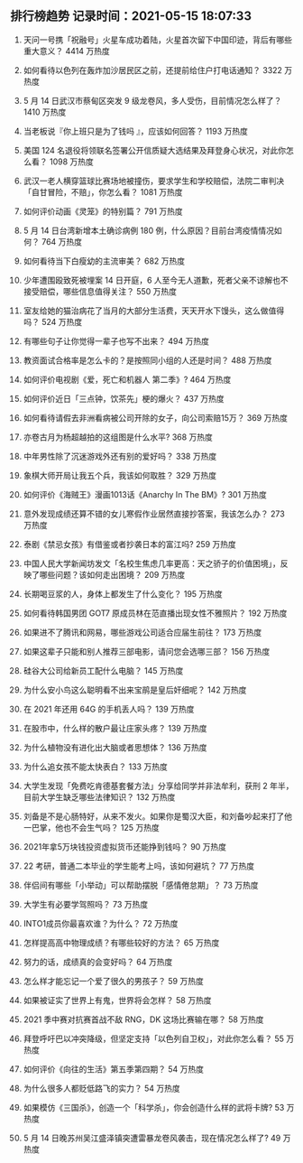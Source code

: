 
## 排行榜趋势 记录时间：2021-05-15 18:07:33
  
  1. 天问一号携「祝融号」火星车成功着陆，火星首次留下中国印迹，背后有哪些重大意义？ 4414 万热度
    
  2. 如何看待以色列在轰炸加沙居民区之前，还提前给住户打电话通知？ 3322 万热度
    
  3. 5 月 14 日武汉市蔡甸区突发 9 级龙卷风，多人受伤，目前情况怎么样了？ 1410 万热度
    
  4. 当老板说『你上班只是为了钱吗 』，应该如何回答？ 1193 万热度
    
  5. 美国 124 名退役将领联名签署公开信质疑大选结果及拜登身心状况，对此你怎么看？ 1098 万热度
    
  6. 武汉一老人横穿篮球比赛场地被撞伤，要求学生和学校赔偿，法院二审判决「自甘冒险，不赔」，你怎么看？ 1081 万热度
    
  7. 如何评价动画《灵笼》的特别篇？ 791 万热度
    
  8. 5 月 14 日台湾新增本土确诊病例 180 例，什么原因？目前台湾疫情情况如何？ 764 万热度
    
  9. 如何看待当下白瘦幼的主流审美？ 682 万热度
    
  10. 少年遭围殴致死被埋案 14 日开庭，6 人至今无人道歉，死者父亲不谅解也不接受赔偿，哪些信息值得关注？ 550 万热度
    
  11. 室友给她的猫治病花了当月的大部分生活费，天天开水下馒头，这么做值得吗？ 524 万热度
    
  12. 有哪些句子让你觉得一辈子也写不出来？ 494 万热度
    
  13. 教资面试合格率是怎么卡的？是按照同小组的人还是时间？ 488 万热度
    
  14. 如何评价电视剧《爱，死亡和机器人 第二季》? 464 万热度
    
  15. 如何评价近日「三点钟，饮茶先」梗的爆火？ 437 万热度
    
  16. 如何看待请假去非洲看病被公司开除的女子，向公司索赔15万？ 369 万热度
    
  17. 亦卷古月为杨超越拍的这组图是什么水平? 368 万热度
    
  18. 中年男性除了沉迷游戏外还有别的爱好吗？ 338 万热度
    
  19. 象棋大师开局让我五个兵，我该如何取胜？ 329 万热度
    
  20. 如何评价《海贼王》漫画1013话《Anarchy In The BM》? 301 万热度
    
  21. 意外发现成绩还算不错的女儿寒假作业居然直接抄答案，我该怎么办？ 273 万热度
    
  22. 泰剧《禁忌女孩》有借鉴或者抄袭日本的富江吗? 259 万热度
    
  23. 中国人民大学新闻坊发文「名校生焦虑几率更高：天之骄子的价值困境」，反映了哪些问题？该如何走出困境？ 209 万热度
    
  24. 长期喝豆浆的人，身体上都发生了什么变化？ 195 万热度
    
  25. 如何看待韩国男团 GOT7 原成员林在范直播出现女性不雅照片？ 192 万热度
    
  26. 如果进不了腾讯和网易，哪些游戏公司适合应届生前往？ 173 万热度
    
  27. 如果这辈子只能和别人推荐三部电影，请问您会选哪三部？ 156 万热度
    
  28. 硅谷大公司给新员工配什么电脑？ 145 万热度
    
  29. 为什么安小鸟这么聪明看不出来宝鹃是皇后奸细呢？ 142 万热度
    
  30. 在 2021 年还用 64G 的手机丢人吗？ 139 万热度
    
  31. 在股市中，什么样的散户最让庄家头疼？ 139 万热度
    
  32. 为什么植物没有进化出大脑或者思想体？ 136 万热度
    
  33. 为什么追女孩不能太快表白？ 133 万热度
    
  34. 大学生发现「免费吃肯德基套餐方法」分享给同学并非法牟利，获刑 2 年半，目前大学生缺乏哪些法律知识？ 132 万热度
    
  35. 刘备是不是心肠特好，从来不发火。如果你是蜀汉大臣，和刘备吵起来打了他一巴掌，他也不会生气吗？ 125 万热度
    
  36. 2021年拿5万块钱投资虚拟货币还能挣到钱吗？ 90 万热度
    
  37. 22 考研，普通二本毕业的学生能考上吗，该如何避坑？ 77 万热度
    
  38. 伴侣间有哪些「小举动」可以帮助摆脱「感情倦怠期」？ 73 万热度
    
  39. 大学生有必要学驾照吗？ 73 万热度
    
  40. INTO1成员你最喜欢谁？为什么？ 72 万热度
    
  41. 怎样提高高中物理成绩？有哪些较好的方法？ 65 万热度
    
  42. 努力的话，成绩真的会变好吗？ 64 万热度
    
  43. 怎么样才能忘记一个爱了很久的男孩子？ 59 万热度
    
  44. 如果被证实了世界上有鬼，世界将会怎样？ 58 万热度
    
  45. 2021 季中赛对抗赛首战不敌 RNG，DK 这场比赛输在哪？ 58 万热度
    
  46. 拜登呼吁巴以冲突降级，但坚定支持「以色列自卫权」，对此你怎么看？ 55 万热度
    
  47. 如何评价《向往的生活》第五季第四期？ 54 万热度
    
  48. 为什么很多人都贬低路飞的实力？ 54 万热度
    
  49. 如果模仿《三国杀》，创造一个「科学杀」，你会创造什么样的武将卡牌? 53 万热度
    
  50. 5 月 14 日晚苏州吴江盛泽镇突遭雷暴龙卷风袭击，现在情况怎么样了? 49 万热度
    